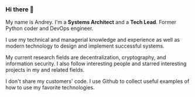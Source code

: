 ### Hi there 👋

My name is Andrey. I'm a **Systems Architect** and a **Tech Lead**. Former Python coder and DevOps engineer.

I use my technical and managerial knowledge and experience as well as modern technology to design and implement successful systems.

My current research fields are decentralization, cryptography, and information security. I also follow interesting people and starred interesting projects in my and related fields.

I don't share my customers' code. I use Github to collect useful examples of how to use my favorite technologies.

<!--
**ansmirnov/ansmirnov** is a ✨ _special_ ✨ repository because its `README.md` (this file) appears on your GitHub profile.

Here are some ideas to get you started:

- 🔭 I’m currently working on ...
- 🌱 I’m currently learning ...
- 👯 I’m looking to collaborate on ...
- 🤔 I’m looking for help with ...
- 💬 Ask me about ...
- 📫 How to reach me: ...
- 😄 Pronouns: ...
- ⚡ Fun fact: ...
-->

